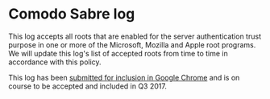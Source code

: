 # Comodo Sabre log
This log accepts all roots that are enabled for the server authentication trust purpose in one or more of the Microsoft, Mozilla and Apple root programs.
We will update this log's list of accepted roots from time to time in accordance with this policy.

This log has been [submitted for inclusion in Google Chrome](https://bugs.chromium.org/p/chromium/issues/detail?id=703700) and is on course to be accepted and included in Q3 2017.
